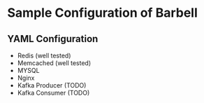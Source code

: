 # Sample Configuration of Barbell

## YAML Configuration
- Redis (well tested)
- Memcached (well tested)
- MYSQL
- Nginx
- Kafka Producer (TODO)
- Kafka Consumer (TODO)

